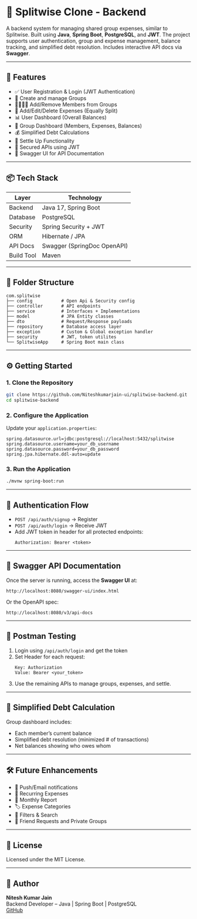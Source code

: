 # 🧾 Splitwise Clone - Backend

A backend system for managing shared group expenses, similar to Splitwise. Built using **Java**, **Spring Boot**, **PostgreSQL**, and **JWT**. The project supports user authentication, group and expense management, balance tracking, and simplified debt resolution. Includes interactive API docs via **Swagger**.

---

## 🚀 Features

- ✅ User Registration & Login (JWT Authentication)
- 👥 Create and manage Groups
- 👨‍👩‍👧‍👦 Add/Remove Members from Groups
- 💸 Add/Edit/Delete Expenses (Equally Split)
- 📊 User Dashboard (Overall Balances)
- 📂 Group Dashboard (Members, Expenses, Balances)
- 💰 Simplified Debt Calculations
- 🤝 Settle Up Functionality
- 🔐 Secured APIs using JWT
- 📘 Swagger UI for API Documentation

---

## 📦 Tech Stack

| Layer     | Technology           |
|----------|----------------------|
| Backend   | Java 17, Spring Boot |
| Database  | PostgreSQL           |
| Security  | Spring Security + JWT |
| ORM       | Hibernate / JPA      |
| API Docs  | Swagger (SpringDoc OpenAPI) |
| Build Tool| Maven                |

---

## 📁 Folder Structure

```
com.splitwise
├── config           # Open Api & Security config
├── controller       # API endpoints
├── service          # Interfaces + Implementations
├── model            # JPA Entity classes
├── dto              # Request/Response payloads
├── repository       # Database access layer
├── exception        # Custom & Global exception handler
├── security         # JWT, token utilites
└── SplitwiseApp     # Spring Boot main class

```

---

## ⚙️ Getting Started

### 1. Clone the Repository

```bash
git clone https://github.com/Niteshkumarjain-ui/splitwise-backend.git
cd splitwise-backend
```

### 2. Configure the Application

Update your `application.properties`:

```properties
spring.datasource.url=jdbc:postgresql://localhost:5432/splitwise
spring.datasource.username=your_db_username
spring.datasource.password=your_db_password
spring.jpa.hibernate.ddl-auto=update
```

### 3. Run the Application

```bash
./mvnw spring-boot:run
```

---

## 🔐 Authentication Flow

- `POST /api/auth/signup` → Register
- `POST /api/auth/login` → Receive JWT
- Add JWT token in header for all protected endpoints:
  ```
  Authorization: Bearer <token>
  ```

---

## 📘 Swagger API Documentation

Once the server is running, access the **Swagger UI** at:

```
http://localhost:8080/swagger-ui/index.html
```

Or the OpenAPI spec:

```
http://localhost:8080/v3/api-docs
```

---

## 🧪 Postman Testing

1. Login using `/api/auth/login` and get the token
2. Set Header for each request:
   ```
   Key: Authorization
   Value: Bearer <your_token>
   ```
3. Use the remaining APIs to manage groups, expenses, and settle.

---

## 🧮 Simplified Debt Calculation

Group dashboard includes:
- Each member’s current balance
- Simplified debt resolution (minimized # of transactions)
- Net balances showing who owes whom

---

## 🛠️ Future Enhancements

- 📲 Push/Email notifications
- 📆 Recurring Expenses
- 📅 Monthly Report
- 🏷️ Expense Categories
- 🔎 Filters & Search
- 👫 Friend Requests and Private Groups

---

## 📄 License

Licensed under the MIT License.

---

## 👤 Author

**Nitesh Kumar Jain**  
Backend Developer – Java | Spring Boot | PostgreSQL  
[GitHub](https://github.com/Niteshkumarjain-ui)